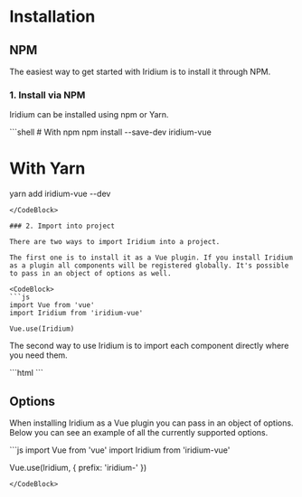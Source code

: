 # Installation

## NPM

The easiest way to get started with Iridium is to install it through NPM.

### 1. Install via NPM

Iridium can be installed using npm or Yarn.

<CodeBlock>
```shell
# With npm
npm install --save-dev iridium-vue

# With Yarn
yarn add iridium-vue --dev
```
</CodeBlock>

### 2. Import into project

There are two ways to import Iridium into a project.

The first one is to install it as a Vue plugin. If you install Iridium as a plugin all components will be registered globally. It's possible to pass in an object of options as well.

<CodeBlock>
```js
import Vue from 'vue'
import Iridium from 'iridium-vue'

Vue.use(Iridium)
```
</CodeBlock>

The second way to use Iridium is to import each component directly where you need them.

<CodeBlock>
```html
<script>
    import HamburgerNav from 'iridium-vue'

    export default {
        components: {
            HamburgerNav
        }
    }
</script>
```
</CodeBlock>


## Options

When installing Iridium as a Vue plugin you can pass in an object of options. Below you can see an example of all the currently supported options.

<CodeBlock>
```js
import Vue from 'vue'
import Iridium from 'iridium-vue'

Vue.use(Iridium, {
    prefix: 'iridium-'
})
```
</CodeBlock>
